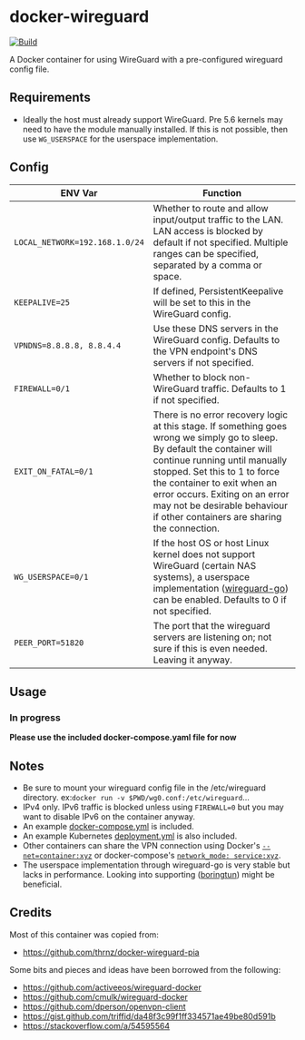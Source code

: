# docker-wireguard

[![Build](https://github.com/pyunramura/docker-wireguard/actions/workflows/main.yaml/badge.svg?branch=main)](https://github.com/pyunramura/docker-wireguard/actions/workflows/main.yaml)

A Docker container for using WireGuard with a pre-configured wireguard config file.

## Requirements
* Ideally the host must already support WireGuard. Pre 5.6 kernels may need to have the module manually installed. If this is not possible, then use ```WG_USERSPACE``` for the userspace implementation.

## Config
| ENV Var | Function |
|-------|------|
|```LOCAL_NETWORK=192.168.1.0/24```|Whether to route and allow input/output traffic to the LAN. LAN access is blocked by default if not specified. Multiple ranges can be specified, separated by a comma or space.
|```KEEPALIVE=25```|If defined, PersistentKeepalive will be set to this in the WireGuard config.
|```VPNDNS=8.8.8.8, 8.8.4.4```|Use these DNS servers in the WireGuard config. Defaults to the VPN endpoint's DNS servers if not specified.
|```FIREWALL=0/1```|Whether to block non-WireGuard traffic. Defaults to 1 if not specified.
|```EXIT_ON_FATAL=0/1```|There is no error recovery logic at this stage. If something goes wrong we simply go to sleep. By default the container will continue running until manually stopped. Set this to 1 to force the container to exit when an error occurs. Exiting on an error may not be desirable behaviour if other containers are sharing the connection.
|```WG_USERSPACE=0/1```|If the host OS or host Linux kernel does not support WireGuard (certain NAS systems), a userspace implementation ([wireguard-go](https://git.zx2c4.com/wireguard-go/about/)) can be enabled. Defaults to 0 if not specified.
|```PEER_PORT=51820```|The port that the wireguard servers are listening on; not sure if this is even needed. Leaving it anyway.

## Usage
### In progress
**Please use the included docker-compose.yaml file for now**

## Notes
* Be sure to mount your wireguard config file in the /etc/wireguard directory. ex:```docker run -v $PWD/wg0.conf:/etc/wireguard```...
* IPv4 only. IPv6 traffic is blocked unless using ```FIREWALL=0``` but you may want to disable IPv6 on the container anyway.
* An example [docker-compose.yml](https://github.com/pyunramura/docker-wireguard/blob/main/docker-compose.yaml) is included.
* An example Kubernetes [deployment.yml](https://github.com/pyunramura/docker-wireguard/blob/main/deployment.yaml) is also included.
* Other containers can share the VPN connection using Docker's [```--net=container:xyz```](https://docs.docker.com/engine/reference/run/#network-settings) or docker-compose's [```network_mode: service:xyz```](https://github.com/compose-spec/compose-spec/blob/master/spec.md#network_mode).
* The userspace implementation through wireguard-go is very stable but lacks in performance. Looking into supporting ([boringtun](https://github.com/cloudflare/boringtun)) might be beneficial.

## Credits
Most of this container was copied from:
* https://github.com/thrnz/docker-wireguard-pia

Some bits and pieces and ideas have been borrowed from the following:
* https://github.com/activeeos/wireguard-docker
* https://github.com/cmulk/wireguard-docker
* https://github.com/dperson/openvpn-client
* https://gist.github.com/triffid/da48f3c99f1ff334571ae49be80d591b
* https://stackoverflow.com/a/54595564